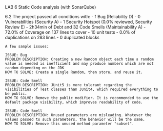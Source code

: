 LAB 6 Static Code analysis (with SonarQube)

6.2
	The project passed all conditions with:
	- 1 Bug (Reliability D)
	- 0 Vulnerabilities (Security A)
	- 1 Security Hotspot (0.0% reviewed, Security Review E)
	- 2h34min of Debt and 32 Code Smells (Maintainability A)
	- 72.0% of Coverage on 137 lines to cover
	- 10 unit tests
	- 0.0% of duplications on 283 lines
	- 0 duplicated blocks
	
	A few sample issues:
	
	ISSUE: Bug
	PROBLEM DESCRIPTION: Creating a new Random object each time a random value is needed is inefficient and may produce numbers which are not random depending on the JDK 
	HOW TO SOLVE: Create a single Random, then store, and reuse it.
	
	ISSUE: Code Smell
	PROBLEM DESCRIPTION: JUnit5 is more tolerant regarding the visibilities of Test classes than JUnit4, which required everything to be public.
	HOW TO SOLVE: Remove the public modifier. It is recommended to use the default package visibility, which improves readability of code.
	
	ISSUE: Code Smell
	PROBLEM DESCRIPTION: Unused parameters are misleading. Whatever the values passed to such parameters, the behavior will be the same.
	HOW TO SOLVE: Remove this unused method parameter "subset".
	

